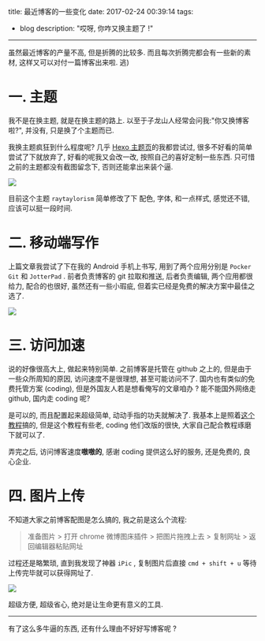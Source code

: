 title: 最近博客的一些变化
date: 2017-02-24 00:39:14
tags:
- blog
description: "哎呀, 你咋又换主题了 !"
---

虽然最近博客的产量不高, 但是折腾的比较多. 而且每次折腾完都会有一些新的素材, 这样又可以对付一篇博客出来啦. 逃)

<!--more-->

# 一. 主题

我不是在换主题, 就是在换主题的路上. 以至于子龙山人经常会问我:"你又换博客啦?", 并没有, 只是换了个主题而已.

我换主题疯狂到什么程度呢? 几乎 [Hexo 主题页][1]的我都尝试过, 很多不好看的简单尝试了下就放弃了, 好看的呢我又会改一改, 按照自己的喜好定制一些东西. 只可惜之前的主题都没有截图留念下, 否则还能拿出来装个逼.

![][2]

目前这个主题 `raytaylorism` 简单修改了下 配色, 字体, 和一点样式, 感觉还不错, 应该可以挺一段时间.

# 二. 移动端写作

上篇文章我尝试了下在我的 Android 手机上书写, 用到了两个应用分别是 `Pocker Git` 和 `JotterPad` . 前者负责博客的 git 拉取和推送, 后者负责编辑, 两个应用都很给力, 配合的也很好, 虽然还有一些小瑕疵, 但着实已经是免费的解决方案中最佳之选了.

![][3]

# 三. 访问加速

说的好像很高大上, 做起来特别简单. 之前博客是托管在 github 之上的, 但是由于一些众所周知的原因, 访问速度不是很理想, 甚至可能访问不了. 国内也有类似的免费托管方案 (coding), 但是外国友人若是想看俺写的文章咱办 ? 能不能国外网络走 github, 国内走 coding 呢?

是可以的, 而且配置起来超级简单, 动动手指的功夫就解决了. 我基本上是照着[这个教程][4]搞的, 但是这个教程有些老, coding 他们改版的很快, 大家自己配合教程琢磨下就可以了.

弄完之后, 访问博客速度**嗷嗷的**, 感谢 coding 提供这么好的服务, 还是免费的, 良心企业.

# 四. 图片上传

不知道大家之前博客配图是怎么搞的, 我之前是这么个流程:

> 准备图片 > 打开 chrome 微博图床插件 > 把图片拖拽上去 > 复制网址 > 返回编辑器粘贴网址

过程还是略繁琐, 直到我发现了神器 `iPic` , 复制图片后直接 `cmd + shift + u` 等待上传完毕就可以获得网址了.

![][5]

超级方便, 超级省心, 绝对是让生命更有意义的工具.

---

有了这么多牛逼的东西, 还有什么理由不好好写博客呢 ?

[1]: https://hexo.io/themes/
[2]: /assets/themes-screenshot/01-raytaylorism.png
[3]: https://ww4.sinaimg.cn/large/006tNc79ly1fd0xcj3fmhj31kw0nyh5e.jpg
[4]: http://yumemor.com/2016/04/24/Github-Pages-%E6%9C%8D%E5%8A%A1%E5%A4%AA%E6%85%A2%EF%BC%9F%E6%9D%A5%E8%AF%95%E8%AF%95%E5%88%86%E6%B5%81%E5%90%A7/
[5]: https://ww3.sinaimg.cn/large/006tNc79ly1fd0xv8mhqzj30c009u0tk.jpg